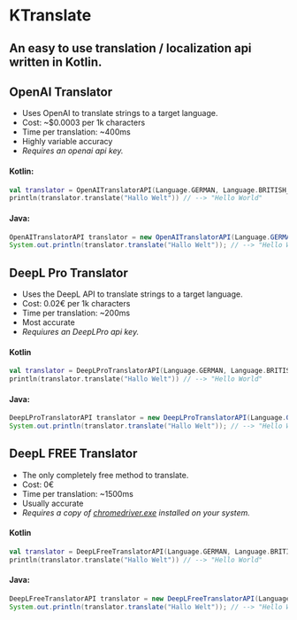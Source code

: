 # KTranslate
## An easy to use translation / localization api written in Kotlin.

## OpenAI Translator
- Uses OpenAI to translate strings to a target language.
- Cost: ~$0.0003 per 1k characters
- Time per translation: ~400ms
- Highly variable accuracy
- _Requires an openai api key._    
#### Kotlin:
````Kotlin
val translator = OpenAITranslatorAPI(Language.GERMAN, Language.BRITISH_ENGLISH, "YOUR_API_KEY") //get your api key from open https://openai.com/api/
println(translator.translate("Hallo Welt")) // --> "Hello World"
````
#### Java:
````Java
OpenAITranslatorAPI translator = new OpenAITranslatorAPI(Language.GERMAN, Language.BRITISH_ENGLISH, "YOUR_API_KEY"); //get your api key from open https://openai.com/api/
System.out.println(translator.translate("Hallo Welt")); // --> "Hello World"
````

## DeepL Pro Translator
- Uses the DeepL API to translate strings to a target language.
- Cost: 0.02€ per 1k characters
- Time per translation: ~200ms
- Most accurate
- _Requiures an DeepLPro api key._    
#### Kotlin
````Kotlin
val translator = DeepLProTranslatorAPI(Language.GERMAN, Language.BRITISH_ENGLISH, "YOUR_API_KEY") //get your api key from open https://https://www.deepl.com/de/pro-account/summary
println(translator.translate("Hallo Welt")) // --> "Hello World"
````
#### Java:
````Java
DeepLProTranslatorAPI translator = new DeepLProTranslatorAPI(Language.GERMAN, Language.BRITISH_ENGLISH, "YOUR_API_KEY"); //get your api key from open https://https://www.deepl.com/de/pro-account/summary
System.out.println(translator.translate("Hallo Welt")); // --> "Hello World"
````

## DeepL FREE Translator
- The only completely free method to translate. 
- Cost: 0€
- Time per translation: ~1500ms
- Usually accurate
- _Requires a copy of [chromedriver.exe](https://chromedriver.storage.googleapis.com/index.html) installed on your system._    
#### Kotlin
````Kotlin
val translator = DeepLFreeTranslatorAPI(Language.GERMAN, Language.BRITISH_ENGLISH, "path/to/your/chromedriver.exe")
println(translator.translate("Hallo Welt")) // --> "Hello World"
````
#### Java:
````Java
DeepLFreeTranslatorAPI translator = new DeepLFreeTranslatorAPI(Language.GERMAN, Language.BRITISH_ENGLISH, "path/to/your/chromedriver.exe");
System.out.println(translator.translate("Hallo Welt")); // --> "Hello World"
````
